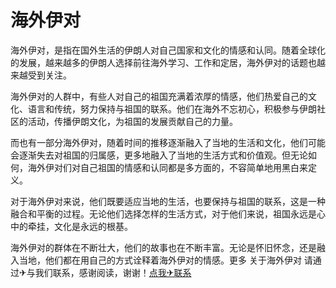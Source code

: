 # 海外伊对

海外伊对，是指在国外生活的伊朗人对自己国家和文化的情感和认同。随着全球化的发展，越来越多的伊朗人选择前往海外学习、工作和定居，海外伊对的话题也越来越受到关注。

海外伊对的人群中，有些人对自己的祖国充满着浓厚的情感，他们热爱自己的文化、语言和传统，努力保持与祖国的联系。他们在海外不忘初心，积极参与伊朗社区的活动，传播伊朗文化，为祖国的发展贡献自己的力量。

而也有一部分海外伊对，随着时间的推移逐渐融入了当地的生活和文化，他们可能会逐渐失去对祖国的归属感，更多地融入了当地的生活方式和价值观。但无论如何，海外伊对们对自己祖国的情感和认同都是多方面的，不容简单地用黑白来定义。

对于海外伊对来说，他们既要适应当地的生活，也要保持与祖国的联系，这是一种融合和平衡的过程。无论他们选择怎样的生活方式，对于他们来说，祖国永远是心中的牵挂，文化是永远的根基。

海外伊对的群体在不断壮大，他们的故事也在不断丰富。无论是怀旧怀念，还是融入当地，他们都在用自己的方式诠释着海外伊对的情感。更多 关于海外伊对 请通过✈与我们联系，感谢阅读，谢谢！[点我✈联系](https://www.k02.cc)